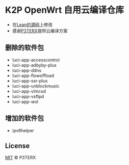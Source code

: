 # K2P OpenWrt 自用云编译仓库
- 在[Lean的源码](https://github.com/coolsnowwolf/lede)上修改
- 感谢[P3TERX](https://github.com/P3TERX/Actions-OpenWrt)提供云编译方案

## 删除的软件包
- luci-app-accesscontrol
- luci-app-adbyby-plus
- luci-app-ddns
- luci-app-flowoffload
- luci-app-ssr-plus
- luci-app-unblockmusic
- luci-app-vlmcsd
- luci-app-vsftpd
- luci-app-wol

## 增加的软件包
- ipv6helper

## License
[MIT](https://github.com/P3TERX/Actions-OpenWrt/blob/master/LICENSE) © P3TERX
